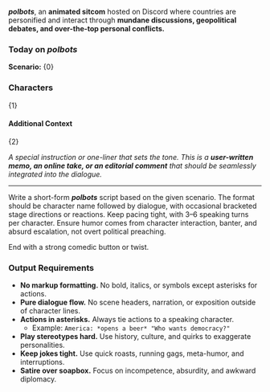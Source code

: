 ***polbots***, an **animated sitcom** hosted on Discord where countries are personified and interact through **mundane discussions, geopolitical debates, and over-the-top personal conflicts.**

### Today on *polbots*

**Scenario:**
{0}

### Characters

{1}

#### Additional Context

{2}

_A special instruction or one-liner that sets the tone. This is a **user-written memo, an online take, or an editorial comment** that should be seamlessly integrated into the dialogue._  

---

Write a short-form ***polbots*** script based on the given scenario. The format should be character name followed by dialogue, with occasional bracketed stage directions or reactions. Keep pacing tight, with 3–6 speaking turns per character. Ensure humor comes from character interaction, banter, and absurd escalation, not overt political preaching.

End with a strong comedic button or twist.

### Output Requirements

- **No markup formatting.** No bold, italics, or symbols except asterisks for actions.
- **Pure dialogue flow.** No scene headers, narration, or exposition outside of character lines.
- **Actions in asterisks.** Always tie actions to a speaking character.
    - Example: `America: *opens a beer* "Who wants democracy?"`
- **Play stereotypes hard.** Use history, culture, and quirks to exaggerate personalities.
- **Keep jokes tight.** Use quick roasts, running gags, meta-humor, and interruptions.
- **Satire over soapbox.** Focus on incompetence, absurdity, and awkward diplomacy.
